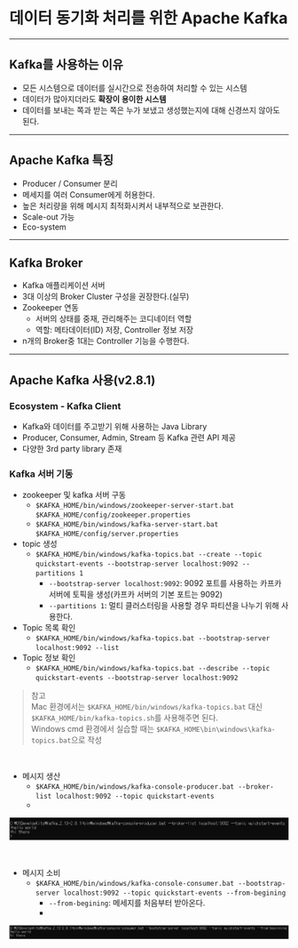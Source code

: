 # 데이터 동기화 처리를 위한 Apache Kafka

---

## Kafka를 사용하는 이유
- 모든 시스템으로 데이터를 실시간으로 전송하여 처리할 수 있는 시스템
- 데이터가 많아지더라도 **확장이 용이한 시스템**
- 데이터를 보내는 쪽과 받는 쪽은 누가 보냈고 생성했는지에 대해 신경쓰지 않아도 된다.


---

## Apache Kafka 특징
- Producer / Consumer 분리
- 메세지를 여러 Consumer에게 허용한다.
- 높은 처리량을 위해 메시지 최적화시켜서 내부적으로 보관한다.
- Scale-out 가능
- Eco-system

---

## Kafka Broker
- Kafka 애플리케이션 서버
- 3대 이상의 Broker Cluster 구성을 권장한다.(실무)
- Zookeeper 연동
  - 서버의 상태를 중재, 관리해주는 코디네이터 역할
  - 역할: 메타데이터(ID) 저장, Controller 정보 저장
- n개의 Broker중 1대는 Controller 기능을 수행한다.

---

## Apache Kafka 사용(v2.8.1)
### Ecosystem - Kafka Client
- Kafka와 데이터를 주고받기 위해 사용하는 Java Library
- Producer, Consumer, Admin, Stream 등 Kafka 관련 API 제공
- 다양한 3rd party library 존재

### Kafka 서버 기동
- zookeeper 및 kafka 서버 구동
  - `$KAFKA_HOME/bin/windows/zookeeper-server-start.bat` `$KAFKA_HOME/config/zookeeper.properties`
  - `$KAFKA_HOME/bin/windows/kafka-server-start.bat` `$KAFKA_HOME/config/server.properties`
- topic 생성
  - `$KAFKA_HOME/bin/windows/kafka-topics.bat --create --topic quickstart-events --bootstrap-server localhost:9092 --partitions 1`
    - `--bootstrap-server localhost:9092`: 9092 포트를 사용하는 카프카 서버에 토픽을 생성(카프카 서버의 기본 포트는 9092)
    - `--partitions 1`: 멀티 클러스터링을 사용할 경우 파티션을 나누기 위해 사용한다. 
- Topic 목록 확인
  - `$KAFKA_HOME/bin/windows/kafka-topics.bat --bootstrap-server localhost:9092 --list`
- Topic 정보 확인
  - `$KAFKA_HOME/bin/windows/kafka-topics.bat --describe --topic quickstart-events --bootstrap-server localhost:9092`

> 참고 <br>
> Mac 환경에서는 `$KAFKA_HOME/bin/windows/kafka-topics.bat` 대신 `$KAFKA_HOME/bin/kafka-topics.sh`를 사용해주면 된다. <br>
> Windows cmd 환경에서 실습할 때는 `$KAFKA_HOME\bin\windows\kafka-topics.bat`으로 작성

<br>

- 메시지 생산
  - `$KAFKA_HOME/bin/windows/kafka-console-producer.bat --broker-list localhost:9092 --topic quickstart-events`
  - 
![kafka-produce](img/kafka1.png)

<br>

- 메시지 소비
  - `$KAFKA_HOME/bin/windows/kafka-console-consumer.bat --bootstrap-server localhost:9092 --topic quickstart-events --from-begining`
    - `--from-begining`: 메세지를 처음부터 받아온다.
    - 
![kafka-consume](img/kafka2.png)

<br>



